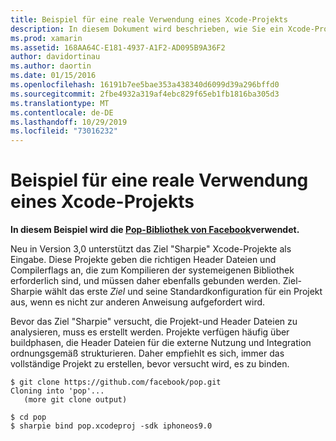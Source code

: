 ```yaml
---
title: Beispiel für eine reale Verwendung eines Xcode-Projekts
description: In diesem Dokument wird beschrieben, wie Sie ein Xcode-Projekt als direkte Eingabe für den Ziel-Sharpie verwenden, C# wodurch der Prozess zum Erstellen von Bindungen zum Ziel-C-Code vereinfacht wird.
ms.prod: xamarin
ms.assetid: 168AA64C-E181-4937-A1F2-AD095B9A36F2
author: davidortinau
ms.author: daortin
ms.date: 01/15/2016
ms.openlocfilehash: 16191b7ee5bae353a438340d6099d39a296bffd0
ms.sourcegitcommit: 2fbe4932a319af4ebc829f65eb1fb1816ba305d3
ms.translationtype: MT
ms.contentlocale: de-DE
ms.lasthandoff: 10/29/2019
ms.locfileid: "73016232"
---
```

# <a name="real-world-example-using-an-xcode-project"></a>Beispiel für eine reale Verwendung eines Xcode-Projekts

**In diesem Beispiel wird die [Pop-Bibliothek von Facebook](https://github.com/facebook/pop)verwendet.**

Neu in Version 3,0 unterstützt das Ziel "Sharpie" Xcode-Projekte als Eingabe. Diese Projekte geben die richtigen Header Dateien und Compilerflags an, die zum Kompilieren der systemeigenen Bibliothek erforderlich sind, und müssen daher ebenfalls gebunden werden. Ziel-Sharpie wählt das erste _Ziel_ und seine Standardkonfiguration für ein Projekt aus, wenn es nicht zur anderen Anweisung aufgefordert wird.

Bevor das Ziel "Sharpie" versucht, die Projekt-und Header Dateien zu analysieren, muss es erstellt werden. Projekte verfügen häufig über buildphasen, die Header Dateien für die externe Nutzung und Integration ordnungsgemäß strukturieren. Daher empfiehlt es sich, immer das vollständige Projekt zu erstellen, bevor versucht wird, es zu binden.

```
$ git clone https://github.com/facebook/pop.git
Cloning into 'pop'...
   (more git clone output)

$ cd pop
$ sharpie bind pop.xcodeproj -sdk iphoneos9.0
```
